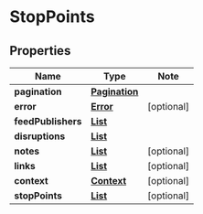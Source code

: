 # StopPoints

## Properties

Name | Type | Note
---- | ---- | ----
**pagination** | [**Pagination**](Pagination.md) | 
**error** | [**Error**](Error.md) | [optional] 
**feedPublishers** | [**List<FeedPublisher>**](FeedPublisher.md) | 
**disruptions** | [**List<Disruption>**](Disruption.md) | 
**notes** | [**List<Note>**](Note.md) | [optional] 
**links** | [**List<LinkSchema>**](LinkSchema.md) | [optional] 
**context** | [**Context**](Context.md) | [optional] 
**stopPoints** | [**List<StopPoint>**](StopPoint.md) | [optional] 

